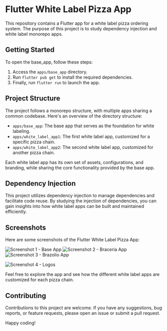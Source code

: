 # Flutter White Label Pizza App

This repository contains a Flutter app for a white label pizza ordering system. The purpose of this project is to study dependency injection and white label monorepo apps.

## Getting Started

To open the base_app, follow these steps:

1. Access the `apps/base_app` directory.
2. Run `flutter pub get` to install the required dependencies.
3. Finally, run `flutter run` to launch the app.

## Project Structure

The project follows a monorepo structure, with multiple apps sharing a common codebase. Here's an overview of the directory structure:

- `apps/base_app`: The base app that serves as the foundation for white labeling.
- `apps/white_label_app1`: The first white label app, customized for a specific pizza chain.
- `apps/white_label_app2`: The second white label app, customized for another pizza chain.

Each white label app has its own set of assets, configurations, and branding, while sharing the core functionality provided by the base app.

## Dependency Injection

This project utilizes dependency injection to manage dependencies and facilitate code reuse. By studying the injection of dependencies, you can gain insights into how white label apps can be built and maintained efficiently.

## Screenshots

Here are some screenshots of the Flutter White Label Pizza App:

![Screenshot 1 - Base App](/images/base_app_example.png)
![Screenshot 2 - Braceria App](/images/braceria_app_example.png)
![Screenshot 3 - Brazolio App](/images/brazolio_app_example.png)

![Screenshot 4 - Logos](/images/apps_logos.png)

Feel free to explore the app and see how the different white label apps are customized for each pizza chain.

## Contributing

Contributions to this project are welcome. If you have any suggestions, bug reports, or feature requests, please open an issue or submit a pull request.

Happy coding!

